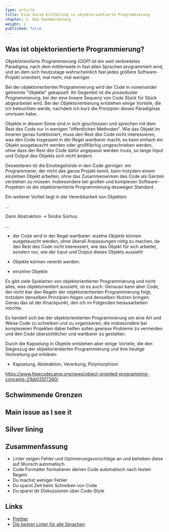 ```yaml
---
type: article
title: Eine kurze Einführung in objektorientierte Programmierung
chapter: 3. Das Handwerkszeug
weight: 1
published: false
---
```


## Was ist objektorientierte Programmierung?

_Objektorientierte Programmierung (OOP)_ ist ein weit verbreitetes Paradigma, nach dem mittlerweile in fast allen Sprachen programmiert wird, und an dem sich heutzutage wahrscheinlich fast jedes größere Software-Projekt orientiert; mal mehr, mal weniger.

Bei der objektorientierten Programmierung wird der Code in voneinander getrennte "Objekte" gekapselt. Ihr Gegenteil ist die _prozedurale Programmierung_, bei der eine lineare Sequenz von Code Stück für Stück abgearbeitet wird. Bei der Objektorientierung entstehen einige Vorteile, die ich beleuchten werde, nachdem ich kurz die Prinzipien dieses Paradigmas umrissen habe:

Objekte in diesem Sinne sind in sich geschlossen und sprechen mit dem Rest des Code nur in wenigen "öffentlichen Methoden". Wie das Objekt im Inneren genau funktioniert, muss den Rest des Code nicht interessieren, was den Code insgesamt in der Regel _wartbarer_ macht; es kann einfach ein Objekt ausgetauscht werden oder großflächig umgeschrieben werden, ohne dass der Rest des Code dafür angepasst werden muss, so lange Input und Output des Objekts sich nicht ändern.

Desweiteren ist die Einstiegshürde in den Code geringer: ein Programmierer, der nicht das ganze Projekt kennt, kann trotzdem einem einzelnen Objekt arbeiten, ohne das Zusammenwirken des Code als Ganzen verstehen zu müssen. Insbesondere bei großen und komplexen Software-Projekten ist die objektorientierte Programmierung deswegen Standard.

Ein weiterer Vorteil liegt in der Vererbbarkeit von Objekten:

...

Dann Abstraktion -> Sindre Sorhus

...

- der Code wird in der Regel wartbarer: eizelne Objekte können ausgetauscht werden, ohne überall Anpassungen nötig zu machen, da den Rest des Code nicht interessiert, wie das Objekt für sich arbeitet, sondern nur, wie der Input und Output dieses Objekts aussieht
- Objekte können vererbt werden:

- einzelne Objekte

Es gibt viele Spielarten von objektorientierter Programmierung und nicht alles, was objektorientiert aussieht, ist es auch. Genauso kann aber Code, der nicht klar den Regeln der objektorientierten Programmierung folgt, trotzdem denselben Prinzipien folgen und denselben Nutzen bringen. Genau das ist der Knackpunkt, den ich im Folgenden herausarbeiten möchte.

Es handelt sich bei der objektorientierten Programmierung um eine Art und Weise Code zu schreiben und zu organisieren, die insbesondere bei komplexeren Projekten dabei helfen sollen gewisse Probleme zu vermeiden und den Code übersichtlicher und wartbarer zu gestalten.

Durch die Kapselung in Objekte entstehen aber einige Vorteile, die den Siegeszug der objektorientierten Programmierung und ihre heutige Verbreitung gut erklären:

- Kapselung, Abstraktion, Vererbung, Polymorphism

https://www.freecodecamp.org/news/object-oriented-programming-concepts-21bb035f7260/

## Schwimmende Grenzen

## Main issue as I see it

## Silver lining

## Zusammenfassung

- Linter zeigen Fehler und Optimierungsvorschläge an und beheben diese auf Wunsch automatisch
- Code Formatter formatieren deinen Code automatisch nach festen Regeln
- Du machst weniger Fehler
- Du sparst Zeit beim Schreiben von Code
- Du sparst dir Diskussionen über Code-Style

## Links

- [Prettier](https://prettier.io/)
- [Die besten Linter für alle Sprachen](https://github.com/caramelomartins/awesome-linters)

<img src="https://vg09.met.vgwort.de/na/686b498761754b8a90899328ae2e399b" width="1" height="1" alt="">
